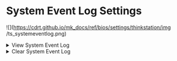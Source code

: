 # System Event Log Settings #

![](https://cdrt.github.io/mk_docs/ref/bios/settings/thinkstation/img
   /ts_systemeventlog.png)

<details><summary>View System Event Log</summary>

![](https://cdrt.github.io/mk_docs/ref/bios/settings/thinkstation/img
   /ts_viewsystemeventlog.png)

View only.

Shows system event logs in table with the following columns:

1. DATE – MM / DD / YYYY
2. TIME – HH : MM : SS
3. Events – description of event

</details>


<details><summary>Clear System Event Log</summary>

!!! note ""
    All system event logs will be cleared immediately. Requires additional confirmation.

</details>